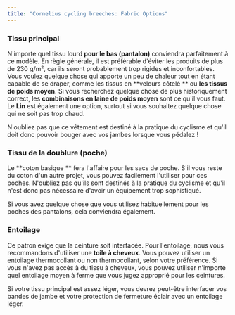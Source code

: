 ```yaml
---
title: "Cornelius cycling breeches: Fabric Options"
---
```


### Tissu principal

N'importe quel tissu lourd **pour le bas (pantalon)** conviendra parfaitement à ce modèle. En règle générale, il est préférable d'éviter les produits de plus de 230 g/m², car ils seront probablement trop rigides et inconfortables. Vous voulez quelque chose qui apporte un peu de chaleur tout en étant capable de se draper, comme les tissus en **velours côtelé ** ou **les tissus de poids moyen**. Si vous recherchez quelque chose de plus historiquement correct, les **combinaisons en laine de poids moyen** sont ce qu'il vous faut. Le **Lin** est également une option, surtout si vous souhaitez quelque chose qui ne soit pas trop chaud.

<Note>

N'oubliez pas que ce vêtement est destiné à la pratique du cyclisme et qu'il doit donc pouvoir bouger avec vos jambes lorsque vous pédalez !

</Note>

### Tissu de la doublure (poche)

Le **coton basique ** fera l'affaire pour les sacs de poche. S'il vous reste du coton d'un autre projet, vous pouvez facilement l'utiliser pour ces poches. N'oubliez pas qu'ils sont destinés à la pratique du cyclisme et qu'il n'est donc pas nécessaire d'avoir un équipement trop sophistiqué.

<Note>

Si vous avez quelque chose que vous utilisez habituellement pour les poches des pantalons, cela conviendra également.

</Note>

### Entoilage

Ce patron exige que la ceinture soit interfacée. Pour l'entoilage, nous vous recommandons d'utiliser une **toile à cheveux**. Vous pouvez utiliser un entoilage thermocollant ou non thermocollant, selon votre préférence. Si vous n'avez pas accès à du tissu à cheveux, vous pouvez utiliser n'importe quel entoilage moyen à ferme que vous jugez approprié pour les ceintures.

<Note>

Si votre tissu principal est assez léger, vous devrez peut-être interfacer vos bandes de jambe et votre protection de fermeture éclair avec un entoilage léger.

</Note>
